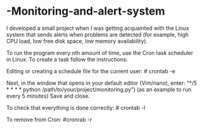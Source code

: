 # -Monitoring-and-alert-system

I developed a small project when I was getting acquainted with the Linux system that sends alerts when problems are detected (for example, high CPU load, low free disk space, low memory availability).

To run the program every nth amount of time, use the Cron task scheduler in Linux.
To create a task follow the instructions:

Editing or creating a schedule file for the current user: # crontab -e

Next, in the window that opens in your default editor (Vim/nano), enter: “*/5 * * * * python /path/to/your/project/monitoring.py”)
(as an example to run every 5 minutes) Save and close.

To check that everything is done correctly: # crontab -l

To remove from Cron: #cronrab -r
